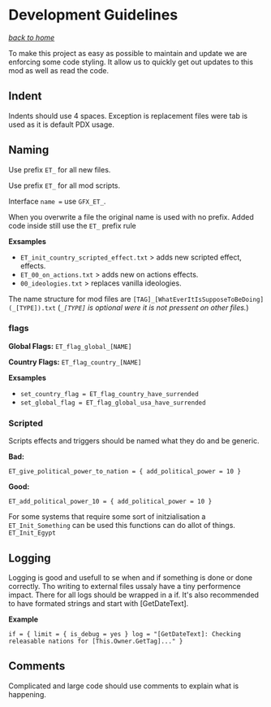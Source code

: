 # Development Guidelines
*[back to home](index)*

To make this project as easy as possible to maintain and update we are enforcing some code styling.
It allow us to quickly get out updates to this mod as well as read the code. 

## Indent
Indents should use 4 spaces.
Exception is replacement files were tab is used as it is default PDX usage.

## Naming
Use prefix `ET_` for all new files. 

Use prefix `ET_` for all mod scripts.

Interface `name =` use `GFX_ET_`.

When you overwrite a file the original name is used with no prefix.
Added code inside still use the `ET_` prefix rule

**Exsamples**
- `ET_init_country_scripted_effect.txt` > adds new scripted effect, effects.
- `ET_00_on_actions.txt` > adds new on actions effects.
- `00_ideologies.txt` > replaces vanilla ideologies.

The name structure for mod files are `[TAG]_[WhatEverItIsSupposeToBeDoing](_[TYPE]).txt`
(*`_[TYPE]` is optional were it is not pressent on other files.*)

### flags
**Global Flags:** `ET_flag_global_[NAME]`

**Country Flags:** `ET_flag_country_[NAME]`

**Exsamples**
- `set_country_flag = ET_flag_country_have_surrended`
- `set_global_flag = ET_flag_global_usa_have_surrended`

### Scripted
Scripts effects and triggers should be named what they do and be generic.

**Bad:**
```
ET_give_political_power_to_nation = { add_political_power = 10 }
```
**Good:**
```
ET_add_political_power_10 = { add_political_power = 10 }
```

For some systems that require some sort of initzialisation a `ET_Init_Something` can be used this functions can do allot of things.
`ET_Init_Egypt`
## Logging
Logging is good and usefull to se when and if something is done or done correctly.
Tho writing to external files ussaly have a tiny performence impact. There for all logs should be wrapped in a if.
It's also recommended to have formated strings and start with [GetDateText].

**Example**
```
if = { limit = { is_debug = yes } log = "[GetDateText]: Checking releasable nations for [This.Owner.GetTag]..." }
```

## Comments
Complicated and large code should use comments to explain what is happening.
